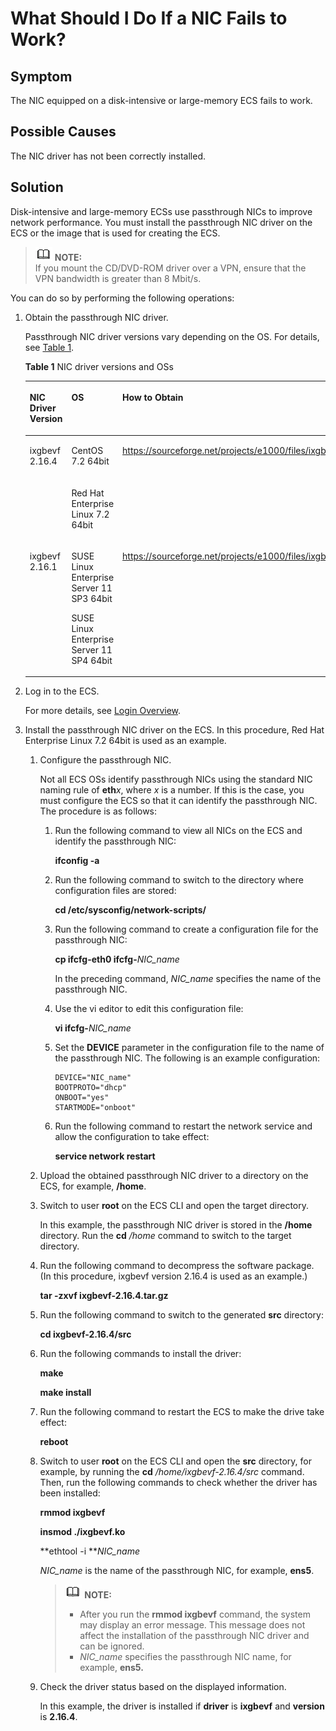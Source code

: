 # What Should I Do If a NIC Fails to Work?<a name="EN-US_TOPIC_0036068717"></a>

## Symptom<a name="section17904250171325"></a>

The NIC equipped on a disk-intensive or large-memory ECS fails to work.

## Possible Causes<a name="section50053646171330"></a>

The NIC driver has not been correctly installed.

## Solution<a name="section38560614171337"></a>

Disk-intensive and large-memory ECSs use passthrough NICs to improve network performance. You must install the passthrough NIC driver on the ECS or the image that is used for creating the ECS.

>![](public_sys-resources/icon-note.gif) **NOTE:**   
>If you mount the CD/DVD-ROM driver over a VPN, ensure that the VPN bandwidth is greater than 8 Mbit/s.  

You can do so by performing the following operations:

1.  Obtain the passthrough NIC driver.

    Passthrough NIC driver versions vary depending on the OS. For details, see  [Table 1](#table39612229174432).

    **Table  1**  NIC driver versions and OSs

    <a name="table39612229174432"></a>
    <table><thead align="left"><tr id="row4221119174432"><th class="cellrowborder" valign="top" width="21.68%" id="mcps1.2.4.1.1"><p id="p35195222174432"><a name="p35195222174432"></a><a name="p35195222174432"></a>NIC Driver Version</p>
    </th>
    <th class="cellrowborder" valign="top" width="44.24%" id="mcps1.2.4.1.2"><p id="p32240719174432"><a name="p32240719174432"></a><a name="p32240719174432"></a>OS</p>
    </th>
    <th class="cellrowborder" valign="top" width="34.08%" id="mcps1.2.4.1.3"><p id="p61361445174432"><a name="p61361445174432"></a><a name="p61361445174432"></a>How to Obtain</p>
    </th>
    </tr>
    </thead>
    <tbody><tr id="row40188444174432"><td class="cellrowborder" rowspan="2" valign="top" width="21.68%" headers="mcps1.2.4.1.1 "><p id="p6366341174432"><a name="p6366341174432"></a><a name="p6366341174432"></a>ixgbevf 2.16.4</p>
    </td>
    <td class="cellrowborder" valign="top" width="44.24%" headers="mcps1.2.4.1.2 "><p id="p45911649174432"><a name="p45911649174432"></a><a name="p45911649174432"></a>CentOS 7.2 64bit</p>
    </td>
    <td class="cellrowborder" rowspan="2" valign="top" width="34.08%" headers="mcps1.2.4.1.3 "><p id="p49377918174432"><a name="p49377918174432"></a><a name="p49377918174432"></a><a href="https://sourceforge.net/projects/e1000/files/ixgbevf stable/2.16.4/" target="_blank" rel="noopener noreferrer">https://sourceforge.net/projects/e1000/files/ixgbevf%20stable/2.16.4/</a></p>
    </td>
    </tr>
    <tr id="row37911098174432"><td class="cellrowborder" valign="top" headers="mcps1.2.4.1.1 "><p id="p26151677174432"><a name="p26151677174432"></a><a name="p26151677174432"></a>Red Hat Enterprise Linux 7.2 64bit</p>
    </td>
    </tr>
    <tr id="row34222271174432"><td class="cellrowborder" valign="top" width="21.68%" headers="mcps1.2.4.1.1 "><p id="p5655568174432"><a name="p5655568174432"></a><a name="p5655568174432"></a>ixgbevf 2.16.1</p>
    </td>
    <td class="cellrowborder" valign="top" width="44.24%" headers="mcps1.2.4.1.2 "><p id="p55447863174432"><a name="p55447863174432"></a><a name="p55447863174432"></a>SUSE Linux Enterprise Server 11 SP3 64bit</p>
    <p id="p29268722174432"><a name="p29268722174432"></a><a name="p29268722174432"></a>SUSE Linux Enterprise Server 11 SP4 64bit</p>
    </td>
    <td class="cellrowborder" valign="top" width="34.08%" headers="mcps1.2.4.1.3 "><p id="p63388838174432"><a name="p63388838174432"></a><a name="p63388838174432"></a><a href="https://sourceforge.net/projects/e1000/files/ixgbevf stable/2.16.1/" target="_blank" rel="noopener noreferrer">https://sourceforge.net/projects/e1000/files/ixgbevf%20stable/2.16.1/</a></p>
    </td>
    </tr>
    </tbody>
    </table>

2.  Log in to the ECS.

    For more details, see  [Login Overview](login-overview-(linux).md).

3.  Install the passthrough NIC driver on the ECS. In this procedure, Red Hat Enterprise Linux 7.2 64bit is used as an example.
    1.  Configure the passthrough NIC.

        Not all ECS OSs identify passthrough NICs using the standard NIC naming rule of  **eth**_x_, where  _x_  is a number. If this is the case, you must configure the ECS so that it can identify the passthrough NIC. The procedure is as follows:

        1.  Run the following command to view all NICs on the ECS and identify the passthrough NIC:

            **ifconfig -a**

        2.  Run the following command to switch to the directory where configuration files are stored:

            **cd /etc/sysconfig/network-scripts/**

        3.  Run the following command to create a configuration file for the passthrough NIC:

            **cp ifcfg-eth0 ifcfg-**_NIC\_name_

            In the preceding command,  _NIC\_name_  specifies the name of the passthrough NIC.

        4.  Use the vi editor to edit this configuration file:

            **vi ifcfg-**_NIC\_name_

        5.  Set the  **DEVICE**  parameter in the configuration file to the name of the passthrough NIC. The following is an example configuration:

            ```
            DEVICE="NIC_name"
            BOOTPROTO="dhcp"
            ONBOOT="yes"
            STARTMODE="onboot"
            ```

        6.  Run the following command to restart the network service and allow the configuration to take effect:

            **service network restart**

    2.  Upload the obtained passthrough NIC driver to a directory on the ECS, for example,  **/home**.
    3.  Switch to user  **root**  on the ECS CLI and open the target directory.

        In this example, the passthrough NIC driver is stored in the  **/home**  directory. Run the  **cd** _/home_  command to switch to the target directory.

    4.  Run the following command to decompress the software package. \(In this procedure, ixgbevf version 2.16.4 is used as an example.\)

        **tar -zxvf ixgbevf-2.16.4.tar.gz**

    5.  Run the following command to switch to the generated  **src**  directory:

        **cd ixgbevf-2.16.4/src**

    6.  Run the following commands to install the driver:

        **make**

        **make install**

    7.  Run the following command to restart the ECS to make the drive take effect:

        **reboot**

    8.  Switch to user  **root**  on the ECS CLI and open the  **src**  directory, for example, by running the  **cd** _/home/ixgbevf-2.16.4/src_  command. Then, run the following commands to check whether the driver has been installed:

        **rmmod ixgbevf**

        **insmod ./ixgbevf.ko**

        **ethtool -i **_NIC\_name_

        _NIC\_name_  is the name of the passthrough NIC, for example,  **ens5**.

        >![](public_sys-resources/icon-note.gif) **NOTE:**   
        >-   After you run the  **rmmod ixgbevf**  command, the system may display an error message. This message does not affect the installation of the passthrough NIC driver and can be ignored.  
        >-   _NIC\_name_  specifies the passthrough NIC name, for example,  **ens5.**  

    9.  Check the driver status based on the displayed information.

        In this example, the driver is installed if  **driver**  is  **ixgbevf**  and  **version**  is  **2.16.4**.



